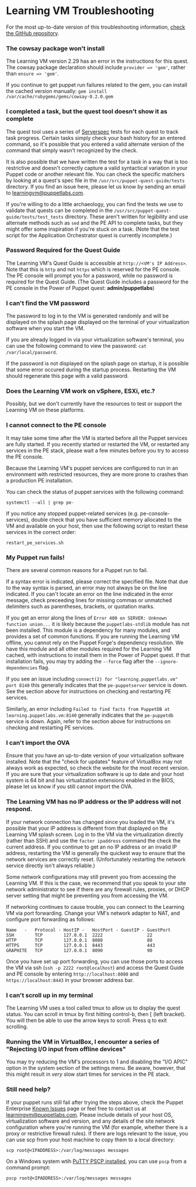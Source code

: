 # Learning VM Troubleshooting

For the most up-to-date version of this troubleshooting information, [check the
GitHub
repository](https://github.com/puppetlabs/puppet-quest-guide/blob/master/troubleshooting.md).

### The cowsay package won't install

The Learning VM version 2.29 has an error in the instructions for this quest.
The cowsay package declaration should include `provider => 'gem'`, rather than
`ensure => 'gem'`.

If you continue to get puppet run failures related to the gem, you can install
the cached version manually: `gem install
/var/cache/rubygems/gems/cowsay-0.2.0.gem`

### I completed a task, but the quest tool doesn't show it as complete

The quest tool uses a series of [Serverspec](http://serverspec.org/) tests for
each quest to track task progress. Certain tasks simply check your bash history
for an entered command, so it's possible that you entered a valid alternate
version of the command that simply wasn't recognized by the check.

It is also possible that we have written the test for a task in a way that is
too restrictive and doesn't correctly capture a valid syntactical variation in
your Puppet code or another relevant file. You can check the specific matchers
by looking at a quest's spec file in the `/usr/src/puppet-quest-guide/tests`
directory. If you find an issue here, please let us know by sending an email to
learningvm@puppetlabs.com.

If you're willing to do a little archaeology, you can find the tests we use to
validate that quests can be completed in the
`/usr/src/puppet-quest-guide/tests/test_tests` directory. These aren't written
for legibility and use alternate methods such as `sed` and the PE API to
complete tasks, but they might offer some inspiration if you're stuck on a
task. (Note that the test script for the Application Orchestrator quest is
currently incomplete.)

### Password Required for the Quest Guide

The Learning VM's Quest Guide is accessible at `http://<VM's IP Address>`. Note
that this is `http` and not `https` which is reserved for the PE console. The
PE console will prompt you for a password, while no password is required for
the Quest Guide.  (The Quest Guide includes a password for the PE console in
the Power of Puppet quest: **admin/puppetlabs**)

### I can't find the VM password

The password to log in to the VM is generated randomly and will be displayed on
the splash page displayed on the terminal of your virtualization software when
you start the VM.

If you are already logged in via your virtualization software's terminal, you
can use the following command to view the password: `cat /var/local/password`.

If the password is not displayed on the splash page on startup, it is possible
that some error occured during the startup process. Restarting the VM should
regenerate this page with a valid password.

### Does the Learning VM work on vSphere, ESXi, etc.?

Possibly, but we don't currently have the resources to test or support the
Learning VM on these platforms.

### I cannot connect to the PE console

It may take some time after the VM is started before all the Puppet services
are fully started. If you recently started or restarted the VM, or restarted
any services in the PE stack, please wait a few minutes before you try to
access the PE console.

Because the Learning VM's puppet services are configured to run in an
environment with restricted resources, they are more prone to crashes than a
production PE installation.

You can check the status of puppet services with the following command:

    systemctl --all | grep pe-

If you notice any stopped puppet-related services (e.g. pe-console-services),
double check that you have sufficient memory allocated to the VM and available
on your host, then use the following script to restart these services in the
correct order:

    restart_pe_services.sh

### My Puppet run fails!

There are several common reasons for a Puppet run to fail.

If a syntax error is indicated, please correct the specified file. Note that
due to the way syntax is parsed, an error may not always be on the line
indicated. If you can't locate an error on the line indicated in the error
message, check preceeding lines for missing commas or unmatched delimiters such
as parentheses, brackets, or quotation marks.

If you get an error along the lines of `Error 400 on SERVER: Unknown function
union...` it is likely because the `puppetlabs-stdlib` module has not been
installed. This module is a dependency for many modules, and provides a set of
common functions. If you are running the Learning VM offline, you cannot rely
on the Puppet Forge's dependency resolution. We have this module and all other
modules required for the Learning VM cached, with instructions to install them
in the Power of Puppet quest. If that installation fails, you may try adding
the `--force` flag after the `--ignore-dependencies` flag.

If you see an issue including `connect(2) for "learning.puppetlabs.vm" port
8140` this generally indicates that the `pe-puppetserver` service is down. See
the section above for instructions on checking and restarting PE services.

Similarly, an error including `Failed to find facts from PuppetDB at
learning.puppetlabs.vm:8140` generally indicates that the `pe-puppetdb` service
is down. Again, refer to the section above for instructions on checking and
restarting PE services.

### I can't import the OVA

Ensure that you have an up-to-date version of your virtualization software
installed.  Note that the "check for updates" feature of VirtualBox may not
always work as expected, so check the website for the most recent version. If
you are sure that your virtualization software is up to date and your host
system is 64 bit and has virtualization extensions enabled in the BIOS, please
let us know if you still cannot import the OVA.

### The Learning VM has no IP address or the IP address will not respond.

If your network connection has changed since you loaded the VM, it's possible
that your IP address is different from that displayed on the Learning VM splash
screen. Log in to the VM via the virtualization directly (rather than SSH) and
use the `facter ipaddress` command the check the current address. If you
continue to get an no IP address or an invalid IP address, restarting the VM is
generally the quickest way to ensure that the network services are correctly
reset. (Unfortunately restarting the network service directly isn't always
reliable.)

Some network configurations may still prevent you from accessing the Learning
VM. If this is the case, we recommend that you speak to your site network
administrator to see if there are any firewall rules, proxies, or DHCP server
setting that might be preventing you from accessing the VM.

If networking continues to cause trouble, you can connect to the Learning VM
via port forwarding. Change your VM's network adapter to NAT, and configure
port forwarding as follows:

```
Name   -   Protocol - HostIP -   HostPort - GuestIP - GuestPort
SSH        TCP        127.0.0.1  2222                 22
HTTP       TCP        127.0.0.1  8080                 80
HTTPS      TCP        127.0.0.1  8443                 443
GRAPHITE   TCP        127.0.0.1  8090                 90
```

Once you have set up port forwarding, you can use those ports to access the VM
via ssh (`ssh -p 2222 root@localhost`) and access the Quest Guide and PE
console by entering `http://localhost:8080` and `https://localhost:8443` in
your browser address bar.

### I can't scroll up in my terminal

The Learning VM uses a tool called tmux to allow us to display the quest
status. You can scroll in tmux by first hitting control-b, then [ (left
bracket). You will then be able to use the arrow keys to scroll. Press q to
exit scrolling.

### Running the VM in VirtualBox, I encounter a series of "Rejecting I/O input from offline devices"

You may try reducing the VM's processors to 1 and disabling the "I/O APIC"
option in the system section of the settings menu. Be aware, however, that
this might result in *very* slow start times for services in the PE stack.

### Still need help?

If your puppet runs still fail after trying the steps above, check the Puppet
Enterprise [Known
Issues](https://docs.puppetlabs.com/pe/latest/release_notes_known_issues.html)
page or feel free to contact us at learningvm@puppetlabs.com. Please include
details of your host OS, virtualization software and version, and any details
of the site network configuration where you're running the VM (for example,
whether there is a proxy or restrictive firewall rules). If there are logs
relevant to the issue, you can use scp from your host machine to copy them to
a local directory:

    scp root@<IPADDRESS>:/var/log/messages messages

On a Windows system wtih [PuTTY PSCP
installed](http://tartarus.org/~simon/putty-snapshots/htmldoc/Chapter5.html#pscp),
you can use `pscp` from a command prompt:

    pscp root@<IPADDRESS>:/var/log/messages messages
